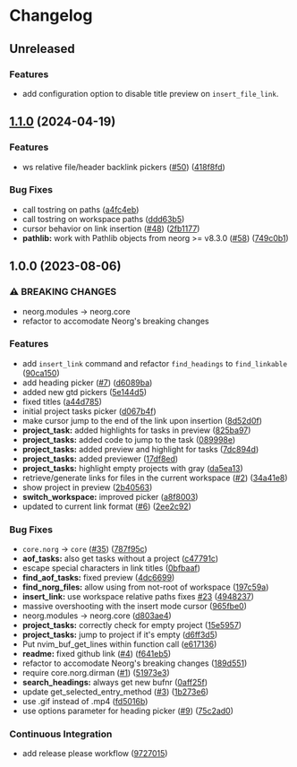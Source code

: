 # Changelog

## Unreleased

### Features

* add configuration option to disable title preview on `insert_file_link`.

## [1.1.0](https://github.com/nvim-neorg/neorg-telescope/compare/v1.0.0...v1.1.0) (2024-04-19)


### Features

* ws relative file/header backlink pickers ([#50](https://github.com/nvim-neorg/neorg-telescope/issues/50)) ([418f8fd](https://github.com/nvim-neorg/neorg-telescope/commit/418f8fd4bd7360d954613a2322b4eb2888ac3ad9))


### Bug Fixes

* call tostring on paths ([a4fc4eb](https://github.com/nvim-neorg/neorg-telescope/commit/a4fc4eb3cd5db6ccd52e99f2b49ce931c458e38f))
* call tostring on workspace paths ([ddd63b5](https://github.com/nvim-neorg/neorg-telescope/commit/ddd63b5301aa0d11c140ab99ba22d0a33a69a9a4))
* cursor behavior on link insertion ([#48](https://github.com/nvim-neorg/neorg-telescope/issues/48)) ([2fb1177](https://github.com/nvim-neorg/neorg-telescope/commit/2fb117727ce91e6ca6209cb1013fb4437bd35722))
* **pathlib:** work with Pathlib objects from neorg &gt;= v8.3.0 ([#58](https://github.com/nvim-neorg/neorg-telescope/issues/58)) ([749c0b1](https://github.com/nvim-neorg/neorg-telescope/commit/749c0b11a4f7150633de8016a8de21a994238643))

## 1.0.0 (2023-08-06)


### ⚠ BREAKING CHANGES

* neorg.modules -> neorg.core
* refactor to accomodate Neorg's breaking changes

### Features

* add `insert_link` command and refactor `find_headings` to `find_linkable` ([90ca150](https://github.com/nvim-neorg/neorg-telescope/commit/90ca15086ab4bb9944df94cc434c0cc4a41aa270))
* add heading picker ([#7](https://github.com/nvim-neorg/neorg-telescope/issues/7)) ([d6089ba](https://github.com/nvim-neorg/neorg-telescope/commit/d6089ba3c1bc8a3c5ce854ce58c6cad42c8de60a))
* added new gtd pickers ([5e144d5](https://github.com/nvim-neorg/neorg-telescope/commit/5e144d51dc51a784ce65cc156b71a9aa602d037c))
* fixed titles ([a44d785](https://github.com/nvim-neorg/neorg-telescope/commit/a44d7852de6b3c78ca271f2189b80bd205b0674f))
* initial project tasks picker ([d067b4f](https://github.com/nvim-neorg/neorg-telescope/commit/d067b4f945464686443c73ea605ead92106dc39e))
* make cursor jump to the end of the link upon insertion ([8d52d0f](https://github.com/nvim-neorg/neorg-telescope/commit/8d52d0fdd391728fe764dd7a02cafa58c284390f))
* **project_task:** added highlights for tasks in preview ([825ba97](https://github.com/nvim-neorg/neorg-telescope/commit/825ba97fb25a33ccc9d5ddbba24005f90c854b1a))
* **project_tasks:** added code to jump to the task ([089998e](https://github.com/nvim-neorg/neorg-telescope/commit/089998ea06345c54d151faeca2183b5a77679880))
* **project_tasks:** added preview and highlight for tasks ([7dc894d](https://github.com/nvim-neorg/neorg-telescope/commit/7dc894dc58c307e3adf2a9c790d840bc946d5b27))
* **project_tasks:** added previewer ([17df8ed](https://github.com/nvim-neorg/neorg-telescope/commit/17df8ed02e8f7898ba7ca22c0142896463eda500))
* **project_tasks:** highlight empty projects with gray ([da5ea13](https://github.com/nvim-neorg/neorg-telescope/commit/da5ea1380d82865ab52e0888e638a10cadc3a371))
* retrieve/generate links for files in the current workspace  ([#2](https://github.com/nvim-neorg/neorg-telescope/issues/2)) ([34a41e8](https://github.com/nvim-neorg/neorg-telescope/commit/34a41e809c427d2d27724358ce40c3a413b99e34))
* show project in preview ([2b40563](https://github.com/nvim-neorg/neorg-telescope/commit/2b405636f8f50d6b839cd4dd39799706ce48780d))
* **switch_workspace:** improved picker ([a8f8003](https://github.com/nvim-neorg/neorg-telescope/commit/a8f8003e8887812c9aa26005c49c8f4c9e3695e5))
* updated to current link format ([#6](https://github.com/nvim-neorg/neorg-telescope/issues/6)) ([2ee2c92](https://github.com/nvim-neorg/neorg-telescope/commit/2ee2c928e2e8cb9eef00acc3ec8c0926d81067ee))


### Bug Fixes

* `core.norg` -&gt; `core` ([#35](https://github.com/nvim-neorg/neorg-telescope/issues/35)) ([787f95c](https://github.com/nvim-neorg/neorg-telescope/commit/787f95c527d4f3fe1c25600e92d939456967e944))
* **aof_tasks:** also get tasks without a project ([c47791c](https://github.com/nvim-neorg/neorg-telescope/commit/c47791c6d8a7817bad5455776d1642dd6302abc2))
* escape special characters in link titles ([0bfbaaf](https://github.com/nvim-neorg/neorg-telescope/commit/0bfbaaf223b8f820f6cb5bdc7a68a44a123a2eeb))
* **find_aof_tasks:** fixed preview ([4dc6699](https://github.com/nvim-neorg/neorg-telescope/commit/4dc66991c3244be99992e9ae6511a6265718f694))
* **find_norg_files:** allow using from not-root of workspace ([197c59a](https://github.com/nvim-neorg/neorg-telescope/commit/197c59a572e4423642b5c5fb727ecefadffe9000))
* **insert_link:** use workspace relative paths fixes [#23](https://github.com/nvim-neorg/neorg-telescope/issues/23) ([4948237](https://github.com/nvim-neorg/neorg-telescope/commit/4948237e593d0ebf5681daecd6d1a6f73130b58e))
* massive overshooting with the insert mode cursor ([965fbe0](https://github.com/nvim-neorg/neorg-telescope/commit/965fbe045ce1814628617325ad51c2698d1b787f))
* neorg.modules -&gt; neorg.core ([d803ae4](https://github.com/nvim-neorg/neorg-telescope/commit/d803ae41c40e3dfa2ac11a4956497436b101ce80))
* **project_tasks:** correctly check for empty project ([15e5957](https://github.com/nvim-neorg/neorg-telescope/commit/15e5957302dff88ceb6378e4c8ae4e70a9221262))
* **project_tasks:** jump to project if it's empty ([d6ff3d5](https://github.com/nvim-neorg/neorg-telescope/commit/d6ff3d5d8698bc417d45ff3bac045fe06cf1d32a))
* Put nvim_buf_get_lines within function call ([e617136](https://github.com/nvim-neorg/neorg-telescope/commit/e61713652020419412d3e1843aca273a0b845928))
* **readme:** fixed github link ([#4](https://github.com/nvim-neorg/neorg-telescope/issues/4)) ([f641eb5](https://github.com/nvim-neorg/neorg-telescope/commit/f641eb530b74cc9bc0e802d1ceca071ed7cada06))
* refactor to accomodate Neorg's breaking changes ([189d551](https://github.com/nvim-neorg/neorg-telescope/commit/189d55168e577945bf13771b63df97bb4bfeffe0))
* require core.norg.dirman ([#1](https://github.com/nvim-neorg/neorg-telescope/issues/1)) ([51973e3](https://github.com/nvim-neorg/neorg-telescope/commit/51973e313395c319365e52f7df76973822e3e773))
* **search_headings:** always get new bufnr ([0aff25f](https://github.com/nvim-neorg/neorg-telescope/commit/0aff25f4ead5d4dc6477dbfecc2de5baed68118d))
* update get_selected_entry_method ([#3](https://github.com/nvim-neorg/neorg-telescope/issues/3)) ([1b273e6](https://github.com/nvim-neorg/neorg-telescope/commit/1b273e6304e4f94a046a847936273be1c56b9cf6))
* use .gif instead of .mp4 ([fd5016b](https://github.com/nvim-neorg/neorg-telescope/commit/fd5016b2b2b9d0be0bbb089a6ef8e75d59460fd6))
* use options parameter for heading picker ([#9](https://github.com/nvim-neorg/neorg-telescope/issues/9)) ([75c2ad0](https://github.com/nvim-neorg/neorg-telescope/commit/75c2ad02d91c353069fdcb55418d4f6eb6aec74e))


### Continuous Integration

* add release please workflow ([9727015](https://github.com/nvim-neorg/neorg-telescope/commit/97270154cc3dd548faea25d4399e80e1efae0a3c))
